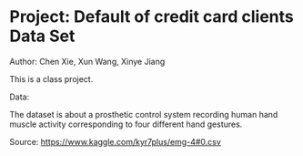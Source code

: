 # Project: Default of credit card clients Data Set 

Author: Chen Xie, Xun Wang, Xinye Jiang

This is a class project. 

Data:

The dataset is about a prosthetic control system recording human hand muscle activity corresponding to four different hand gestures.

Source: https://www.kaggle.com/kyr7plus/emg-4#0.csv
